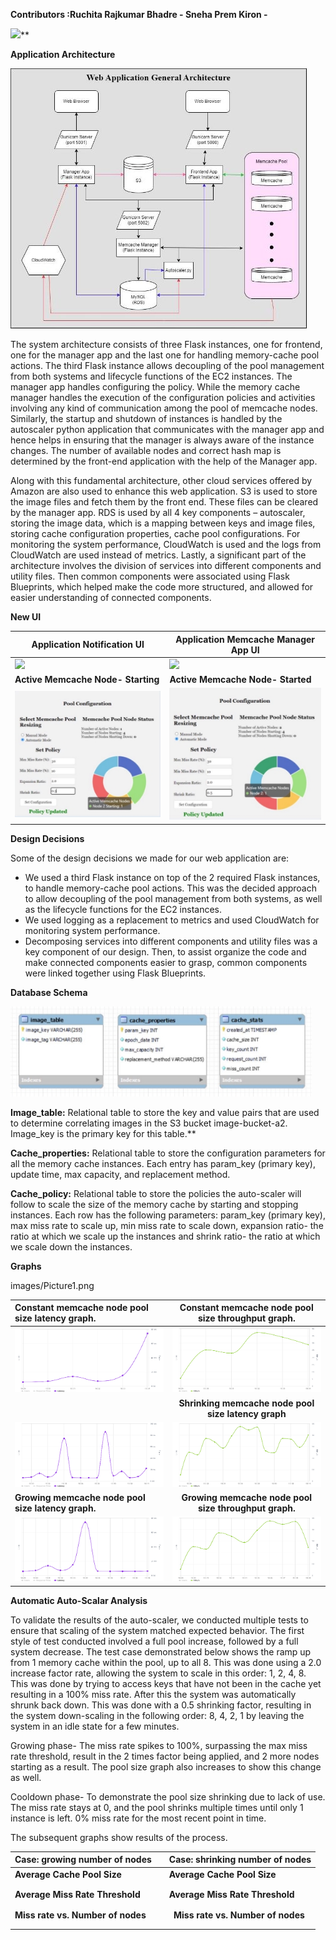 ﻿**Contributors :Ruchita Rajkumar Bhadre -  Sneha Prem Kiron -**  

![](images/Aspose.Words.c569de92-2543-402b-9319-512a9f8ced73.001.png)**

**Application Architecture**  

![](images/Aspose.Words.c569de92-2543-402b-9319-512a9f8ced73.002.jpeg)

The system architecture consists of three Flask instances, one for frontend, one for the manager app and the last one for handling memory-cache pool actions. The third Flask instance allows decoupling of the pool management from both systems and lifecycle functions of the EC2 instances. The manager app handles configuring the policy. While the memory cache manager handles the execution of the configuration policies and activities involving any kind of communication among the pool of memcache nodes. Similarly, the startup and shutdown of instances is handled by the autoscaler python application that communicates with the manager app and hence helps in ensuring that the manager is always aware of the instance changes. The number of available nodes and correct hash map is determined by the front-end application with the help of the Manager app. 

Along with this fundamental architecture, other cloud services offered by Amazon are also used to enhance this web application. S3 is used to store the image files and fetch them by the front end. These files can be cleared by the manager app. RDS is used by all 4 key components – autoscaler, storing the image data, which is a mapping between keys and image files, storing cache configuration properties, cache pool configurations. For monitoring the system performance, CloudWatch is used and the logs from CloudWatch are used instead of metrics. Lastly, a significant part of the architecture involves the division of services into different components and utility files. Then common components were associated using Flask Blueprints, which helped make the code more structured, and allowed for easier understanding of connected components.  

**New UI**  



|**Application Notification UI** |**Application Memcache Manager App UI** |
| - | - |
|![](images/Aspose.Words.c569de92-2543-402b-9319-512a9f8ced73.003.png)|![](images/Aspose.Words.c569de92-2543-402b-9319-512a9f8ced73.004.png)|
|**Active Memcache Node- Starting** |**Active Memcache Node- Started** |
|![](images/Aspose.Words.c569de92-2543-402b-9319-512a9f8ced73.005.jpeg)|![](images/Aspose.Words.c569de92-2543-402b-9319-512a9f8ced73.006.jpeg)|

**Design Decisions**

Some of the design decisions we made for our web application are: 

- We used a third Flask instance on top of the 2 required Flask instances, to handle memory-cache pool actions. This was the decided approach to allow decoupling of the pool management from both systems, as well as the lifecycle functions for the EC2 instances. 
- We used logging as a replacement to metrics and used CloudWatch for monitoring system performance. 
- Decomposing services into different components and utility files was a key component of our design. Then, to assist organize the code and make connected components easier to grasp, common components were linked together using Flask Blueprints. 

**Database Schema** 

![](images/Aspose.Words.c569de92-2543-402b-9319-512a9f8ced73.007.jpeg)

**Image\_table:** Relational table to store the key and value pairs that are used to determine correlating images in the S3 bucket image-bucket-a2. Image\_key is the primary key for this table.** 

**Cache\_properties:** Relational table to store the configuration parameters for all the memory cache instances. Each entry has param\_key (primary key), update time, max capacity, and replacement method. 

**Cache\_policy:** Relational table to store the policies the auto-scaler will follow to scale the size of the memory cache by starting and stopping instances. Each row has the following parameters: param\_key (primary key), max miss rate to scale up, min miss rate to scale down, expansion ratio- the ratio at which we scale up the instances and shrink ratio- the ratio at which we scale down the instances.

**Graphs** 

images/Picture1.png

|**Constant memcache node pool size latency graph.** |**Constant memcache node pool size throughput graph.** |
| :- | :-: |
|![](images/Picture1.png)|![](images/Picture2.png)|
||**Shrinking memcache node pool size latency graph** |**Shrinking memcache node pool size throughput graph.** |
|![](images/Picture3.png)|![](images/Picture4.png)|
|**Growing memcache node pool size latency graph.** |**Growing memcache node pool size throughput graph.** |
|![](images/Picture11.png)|![](images/Picture12.png)|

**Automatic Auto-Scalar Analysis** 

To validate the results of the auto-scaler, we conducted multiple tests to ensure that scaling of the system matched expected behavior. The first style of test conducted involved a full pool increase, followed by a full system decrease. The test case demonstrated below shows the ramp up from 1 memory cache within the pool, up to all 8. This was done using a 2.0 increase factor rate, allowing the system to scale in this order: 1, 2, 4, 8. This was done by trying to access keys that have not been in the cache yet resulting in a 100% miss rate. After this the system was automatically shrunk back down. This was done with a 0.5 shrinking factor, resulting in the system down-scaling in the following order: 8, 4, 2, 1 by leaving the system in an idle state for a few minutes. 

Growing phase- The miss rate spikes to 100%, surpassing the max miss rate threshold, result in the 2 times factor being applied, and 2 more nodes starting as a result. The pool size graph also increases to show this change as well.  

Cooldown phase- To demonstrate the pool size shrinking due to lack of use. The miss rate stays at 0, and the pool shrinks multiple times until only 1 instance is left. 0% miss rate for the most recent point in time. 

The subsequent graphs show results of the process. 

|**Case: growing number of nodes** ||**Case: shrinking number of nodes** |
| - | :- | - |
|**Average Cache Pool Size** ||**Average Cache Pool Size** |
||||
||||
|**Average Miss Rate Threshold** ||**Average Miss Rate Threshold** |
||||
||||
|**Miss rate vs. Number of nodes** ||` `**Miss rate vs. Number of nodes** |
||||
||||
